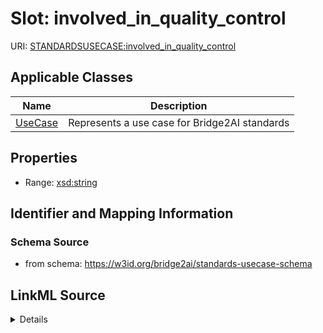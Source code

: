 # Slot: involved_in_quality_control

URI: [STANDARDSUSECASE:involved_in_quality_control](https://w3id.org/bridge2ai/standards-usecase-schema/involved_in_quality_control)



<!-- no inheritance hierarchy -->




## Applicable Classes

| Name | Description |
| --- | --- |
[UseCase](UseCase.md) | Represents a use case for Bridge2AI standards






## Properties

* Range: [xsd:string](xsd:string)







## Identifier and Mapping Information







### Schema Source


* from schema: https://w3id.org/bridge2ai/standards-usecase-schema




## LinkML Source

<details>
```yaml
name: involved_in_quality_control
from_schema: https://w3id.org/bridge2ai/standards-usecase-schema
rank: 1000
alias: involved_in_quality_control
domain_of:
- UseCase
range: string

```
</details>
